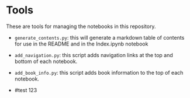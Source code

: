 # Tools

These are tools for managing the notebooks in this repository.

- ``generate_contents.py``: this will generate a markdown table of contents for use in the README and in the Index.ipynb notebook

- ``add_navigation.py``: this script adds navigation links at the top and bottom of each notebook.

- ``add_book_info.py``: this script adds book information to the top of each notebook.
- #test 123